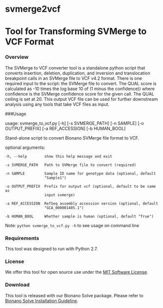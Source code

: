 # svmerge2vcf
# Tool for Transforming SVMerge to VCF Format

### Overview 
The SVMerge to VCF converter tool is a standalone python script that converts insertion, deletion, duplication, and inversion and translocation breakpoint calls in an SVMerge file to VCF v4.2 format. There is one required input to the script: the SVMerge file to convert. The QUAL score is calculated as -10 times the log base 10 of (1 minus the confidence)) where confidence is the SVMerge confidence score for the given call. The QUAL ceiling is set at 20. This output VCF file can be used for further downstream analysis using any tools that take VCF files as input.

###Usage

usage: svmerge_to_vcf.py [-h] [-s SVMERGE_PATH] [-n SAMPLE] [-o OUTPUT_PREFIX]
                         [-a REF_ACCESSION] [-b HUMAN_BOOL]

Stand-alone script to convert Bionano SVMerge file format to VCF.

optional arguments:

    -h, --help        show this help message and exit
  
    -s SVMERGE_PATH   Path to SVMerge file to convert (required)
  
    -n SAMPLE         Sample ID name for genotype data (optional, default
                      "Sample1")
                    
    -o OUTPUT_PREFIX  Prefix for output vcf (optional, default to be same as
                      input svmerge)
                    
    -a REF_ACCESSION  RefSeq assembly accession version (optional, default
                      "GCA_000001405.1")
                    
    -b HUMAN_BOOL     Whether sample is human (optional, default "True")

Note:  `python svmerge_to_vcf.py -h` to see usage on command line

### Requirements
This tool was designed to run with Python 2.7.  

### License
We offer this tool for open source use under the [MIT Software License](https://opensource.org/licenses/MIT). 

### Download
This tool is released with our Bionano Solve package. Please refer to [Bionano Solve Installation Guideline](https://bionanogenomics.com/wp-content/uploads/2017/03/30172-Bionano-Solve-Software-Installation-Guide.pdf). 
